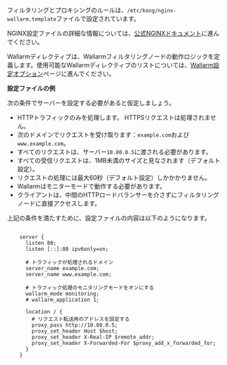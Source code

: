 フィルタリングとプロキシングのルールは、`/etc/kong/nginx-wallarm.template`ファイルで設定されています。

NGINX設定ファイルの詳細な情報については、[公式NGINXドキュメント](https://nginx.org/en/docs/beginners_guide.html)に進んでください。

Wallarmディレクティブは、Wallarmフィルタリングノードの動作ロジックを定義します。使用可能なWallarmディレクティブのリストについては、[Wallarm設定オプション](../admin-en/configure-parameters-en.ja.md)ページに進んでください。

**設定ファイルの例**

次の条件でサーバーを設定する必要があると仮定しましょう。
* HTTPトラフィックのみを処理します。 HTTPSリクエストは処理されません。
* 次のドメインでリクエストを受け取ります：`example.com`および`www.example.com`。
* すべてのリクエストは、サーバー`10.80.0.5`に渡される必要があります。
* すべての受信リクエストは、1MB未満のサイズと見なされます（デフォルト設定）。
* リクエストの処理には最大60秒（デフォルト設定）しかかかりません。
* Wallarmはモニターモードで動作する必要があります。
* クライアントは、中間のHTTPロードバランサーを介さずにフィルタリングノードに直接アクセスします。

上記の条件を満たすために、設定ファイルの内容は以下のようになります。

```

    server {
      listen 80;
      listen [::]:80 ipv6only=on;

      # トラフィックが処理されるドメイン
      server_name example.com;
      server_name www.example.com;

      # トラフィック処理のモニタリングモードをオンにする
      wallarm_mode monitoring;
      # wallarm_application 1;

      location / {
        # リクエスト転送用のアドレスを設定する
        proxy_pass http://10.80.0.5;
        proxy_set_header Host $host;
        proxy_set_header X-Real-IP $remote_addr;
        proxy_set_header X-Forwarded-For $proxy_add_x_forwarded_for;
      }
    }

```